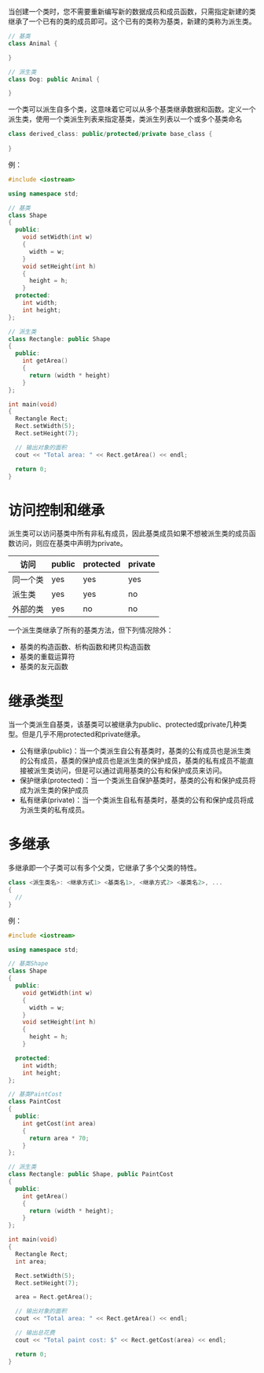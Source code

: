 当创建一个类时，您不需要重新编写新的数据成员和成员函数，只需指定新建的类继承了一个已有的类的成员即可。这个已有的类称为基类，新建的类称为派生类。

```c++
// 基类
class Animal {

}

// 派生类
class Dog: public Animal {

}
```

一个类可以派生自多个类，这意味着它可以从多个基类继承数据和函数。定义一个派生类，使用一个类派生列表来指定基类，类派生列表以一个或多个基类命名

```c++
class derived_class: public/protected/private base_class {
    
}
```

例：

```c++
#include <iostream>

using namespace std;

// 基类
class Shape 
{
  public:
    void setWidth(int w)
    {
      width = w;
    }
    void setHeight(int h)
    {
      height = h;
    }
  protected:
    int width;
    int height;
};

// 派生类
class Rectangle: public Shape
{
  public:
    int getArea()
    {
      return (width * height)
    }
};

int main(void)
{
  Rectangle Rect;
  Rect.setWidth(5);
  Rect.setHeight(7);

  // 输出对象的面积
  cout << "Total area: " << Rect.getArea() << endl;

  return 0;
}
```

# 访问控制和继承

派生类可以访问基类中所有非私有成员，因此基类成员如果不想被派生类的成员函数访问，则应在基类中声明为private。

|访问|public|protected|private|
|---|---|---|---|
|同一个类|yes|yes|yes|
|派生类|yes|yes|no|
|外部的类|yes|no|no|

一个派生类继承了所有的基类方法，但下列情况除外：
- 基类的构造函数、析构函数和拷贝构造函数
- 基类的重载运算符
- 基类的友元函数

# 继承类型

当一个类派生自基类，该基类可以被继承为public、protected或private几种类型。但是几乎不用protected和private继承。

- 公有继承(public)：当一个类派生自公有基类时，基类的公有成员也是派生类的公有成员，基类的保护成员也是派生类的保护成员，基类的私有成员不能直接被派生类访问，但是可以通过调用基类的公有和保护成员来访问。
- 保护继承(protected)：当一个类派生自保护基类时，基类的公有和保护成员将成为派生类的保护成员
- 私有继承(private)：当一个类派生自私有基类时，基类的公有和保护成员将成为派生类的私有成员。

# 多继承

多继承即一个子类可以有多个父类，它继承了多个父类的特性。

```c++
class <派生类名>: <继承方式1> <基类名1>, <继承方式2> <基类名2>, ...
{
  // 
}
```

例：

```c++
#include <iostream>

using namespace std;

// 基类Shape
class Shape
{
  public:
    void getWidth(int w)
    {
      width = w;
    }
    void setHeight(int h)
    {
      height = h;
    }

  protected:
    int width;
    int height;
};

// 基类PaintCost
class PaintCost
{
  public:
    int getCost(int area)
    {
      return area * 70;
    }
};

// 派生类
class Rectangle: public Shape, public PaintCost
{
  public:
    int getArea()
    {
      return (width * height);
    }
};

int main(void)
{
  Rectangle Rect;
  int area;

  Rect.setWidth(5);
  Rect.setHeight(7);

  area = Rect.getArea();

  // 输出对象的面积
  cout << "Total area: " << Rect.getArea() << endl;

  // 输出总花费
  cout << "Total paint cost: $" << Rect.getCost(area) << endl;

  return 0;
}
```